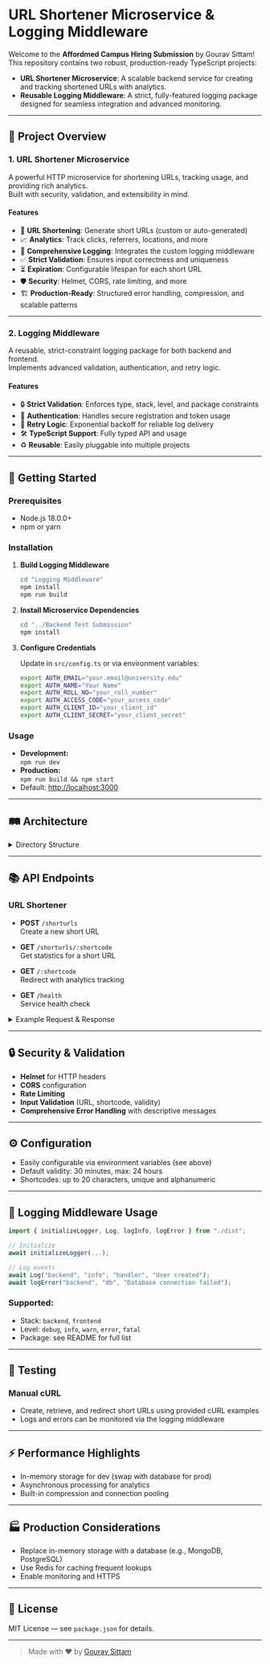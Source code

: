 # URL Shortener Microservice & Logging Middleware

Welcome to the **Affordmed Campus Hiring Submission** by Gourav Sittam!  
This repository contains two robust, production-ready TypeScript projects:

- **URL Shortener Microservice**: A scalable backend service for creating and tracking shortened URLs with analytics.
- **Reusable Logging Middleware**: A strict, fully-featured logging package designed for seamless integration and advanced monitoring.

---

## 🌟 Project Overview

### 1. URL Shortener Microservice

A powerful HTTP microservice for shortening URLs, tracking usage, and providing rich analytics.  
Built with security, validation, and extensibility in mind.

#### **Features**

- 🔗 **URL Shortening**: Generate short URLs (custom or auto-generated)
- 📈 **Analytics**: Track clicks, referrers, locations, and more
- 📝 **Comprehensive Logging**: Integrates the custom logging middleware
- ✅ **Strict Validation**: Ensures input correctness and uniqueness
- ⏳ **Expiration**: Configurable lifespan for each short URL
- 🛡️ **Security**: Helmet, CORS, rate limiting, and more
- 🏗️ **Production-Ready**: Structured error handling, compression, and scalable patterns

---

### 2. Logging Middleware

A reusable, strict-constraint logging package for both backend and frontend.  
Implements advanced validation, authentication, and retry logic.

#### **Features**

- 🔒 **Strict Validation**: Enforces type, stack, level, and package constraints
- 🔑 **Authentication**: Handles secure registration and token usage
- 🔁 **Retry Logic**: Exponential backoff for reliable log delivery
- 🛠️ **TypeScript Support**: Fully typed API and usage
- ♻️ **Reusable**: Easily pluggable into multiple projects

---

## 🚀 Getting Started

### Prerequisites

- Node.js 18.0.0+
- npm or yarn

### Installation

1. **Build Logging Middleware**

    ```bash
    cd "Logging Middleware"
    npm install
    npm run build
    ```

2. **Install Microservice Dependencies**

    ```bash
    cd "../Backend Test Submission"
    npm install
    ```

3. **Configure Credentials**

    Update in `src/config.ts` or via environment variables:

    ```bash
    export AUTH_EMAIL="your.email@university.edu"
    export AUTH_NAME="Your Name"
    export AUTH_ROLL_NO="your_roll_number"
    export AUTH_ACCESS_CODE="your_access_code"
    export AUTH_CLIENT_ID="your_client_id"
    export AUTH_CLIENT_SECRET="your_client_secret"
    ```

### Usage

- **Development:**  
  `npm run dev`  
- **Production:**  
  `npm run build && npm start`  
- Default: [http://localhost:3000](http://localhost:3000)

---

## 🛤️ Architecture

<details>
<summary>Directory Structure</summary>

```
Backend Test Submission/
├── src/
│   ├── config.ts
│   ├── types.ts
│   ├── index.ts
│   ├── app.ts
│   ├── controllers/
│   ├── services/
│   ├── routes/
│   ├── middleware/
│   └── utils/
Logging Middleware/
├── src/
│   └── ...
```
</details>

---

## 📚 API Endpoints

### URL Shortener

- **POST** `/shorturls`  
  Create a new short URL

- **GET** `/shorturls/:shortcode`  
  Get statistics for a short URL

- **GET** `/:shortcode`  
  Redirect with analytics tracking

- **GET** `/health`  
  Service health check

<details>
<summary>Example Request & Response</summary>

**Create Short URL**
```json
POST /shorturls
{
  "url": "https://very-long-url.com/page",
  "validity": 30,
  "shortcode": "abcd1"
}
```
**Response:**
```json
{
  "shortLink": "http://localhost:3000/abcd1",
  "expiry": "2025-01-01T12:30:00.000Z"
}
```
</details>

---

## 🔒 Security & Validation

- **Helmet** for HTTP headers
- **CORS** configuration
- **Rate Limiting**
- **Input Validation** (URL, shortcode, validity)
- **Comprehensive Error Handling** with descriptive messages

---

## ⚙️ Configuration

- Easily configurable via environment variables (see above)
- Default validity: 30 minutes, max: 24 hours
- Shortcodes: up to 20 characters, unique and alphanumeric

---

## 📝 Logging Middleware Usage

```typescript
import { initializeLogger, Log, logInfo, logError } from "./dist";

// Initialize
await initializeLogger(...);

// Log events
await Log("backend", "info", "handler", "User created");
await logError("backend", "db", "Database connection failed");
```

### Supported:

- Stack: `backend`, `frontend`
- Level: `debug`, `info`, `warn`, `error`, `fatal`
- Package: see README for full list

---

## 🧪 Testing

### Manual cURL

- Create, retrieve, and redirect short URLs using provided cURL examples
- Logs and errors can be monitored via the logging middleware

---

## ⚡ Performance Highlights

- In-memory storage for dev (swap with database for prod)
- Asynchronous processing for analytics
- Built-in compression and connection pooling

---

## 🏭 Production Considerations

- Replace in-memory storage with a database (e.g., MongoDB, PostgreSQL)
- Use Redis for caching frequent lookups
- Enable monitoring and HTTPS

---

## 📄 License

MIT License — see `package.json` for details.

---

> Made with ❤️ by [Gourav Sittam](https://github.com/GouravSittam)
